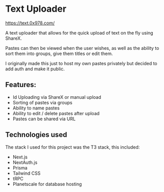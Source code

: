 # Text Uploader

https://text.0x978.com/

A text uploader that allows for the quick upload of text on the fly using ShareX.

Pastes can then be viewed when the user wishes, as well as the ability to sort them into groups, give them titles or edit them.

I originally made this just to host my own pastes privately but decided to add auth and make it public.

## Features:
- Id Uploading via ShareX or manual upload
- Sorting of pastes via groups
- Ability to name pastes
- Ability to edit / delete pastes after upload
- Pastes can be shared via URL

## Technologies used
The stack I used for this project was the T3 stack, this included:

- Next.js
- NextAuth.js
- Prisma
- Tailwind CSS
- tRPC
- Planetscale for database hosting
